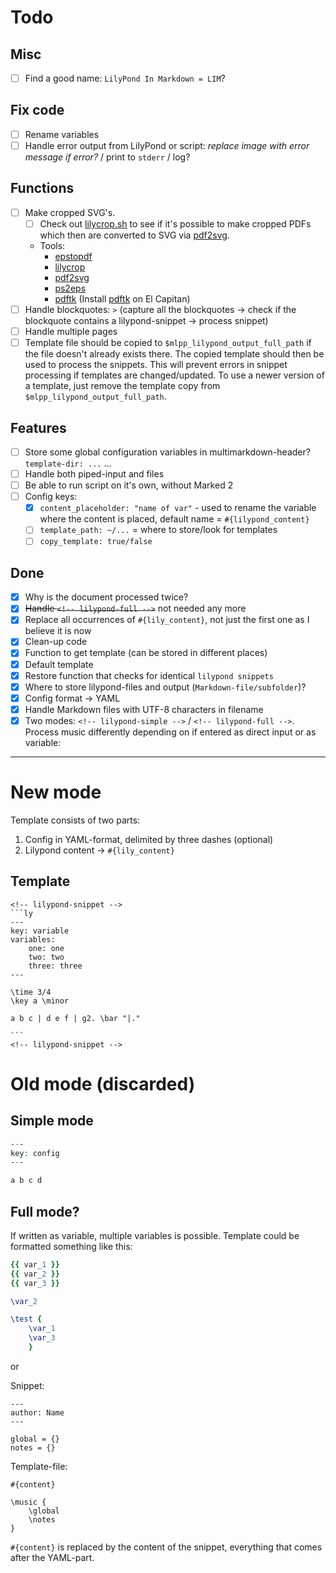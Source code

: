 # Todo

## Misc

- [ ] Find a good name: `LilyPond In Markdown = LIM`?

## Fix code

- [ ] Rename variables
- [ ] Handle error output from LilyPond or script: *replace image with error message if error?* / print to `stderr` / log?

## Functions

- [ ] Make cropped SVG's.
    - [ ] Check out [lilycrop.sh](https://github.com/andrewacashner/lilypond/blob/master/lilycrop.sh) to see if it's possible to make cropped PDFs which then are converted to SVG via [pdf2svg](http://www.cityinthesky.co.uk/opensource/pdf2svg/).
    + Tools:
        - [epstopdf](https://www.ctan.org/pkg/epstopdf)
        - [lilycrop](https://www.ctan.org/pkg/epstopdf)
        - [pdf2svg](http://www.cityinthesky.co.uk/opensource/pdf2svg/)
        - [ps2eps](https://www.ctan.org/pkg/ps2eps)
        - [pdftk](https://www.pdflabs.com/tools/pdftk-the-pdf-toolkit/)  (Install [pdftk](http://stackoverflow.com/questions/32505951/pdftk-server-on-os-x-10-11/33248310#33248310) on El Capitan)
- [ ] Handle blockquotes: `>` (capture all the blockquotes -> check if the blockquote contains a lilypond-snippet -> process snippet)
- [ ] Handle multiple pages
- [ ] Template file should be copied to `$mlpp_lilypond_output_full_path` if the file doesn't already exists there. The copied template should then be used to process the snippets. This will prevent errors in snippet processing if templates are changed/updated. To use a newer version of a template, just remove the template copy from `$mlpp_lilypond_output_full_path`.

## Features

- [ ] Store some global configuration variables in multimarkdown-header? `template-dir: ...` ...
- [ ] Handle both piped-input and files
- [ ] Be able to run script on it's own, without Marked 2
- [ ] Config keys:
    + [x] `content_placeholder: "name of var"` - used to rename the variable where the content is placed, default name = `#{lilypond_content}`
    + [ ] `template_path: ~/...` = where to store/look for templates
    + [ ] `copy_template: true/false`

## Done

- [x] Why is the document processed twice?
- [x] ~~Handle `<!-- lilypond-full -->`~~ not needed any more
- [x] Replace all occurrences of `#{lily_content}`, not just the first one as I believe it is now
- [x] Clean-up code
- [x] Function to get template (can be stored in different places)
- [x] Default template
- [x] Restore function that checks for identical `lilypond snippets`
- [x] Where to store lilypond-files and output (`Markdown-file/subfolder`)?
- [x] Config format -> YAML
- [x] Handle Markdown files with UTF-8 characters in filename
- [x] Two modes: `<!-- lilypond-simple -->` / `<!-- lilypond-full -->`. Process music differently depending on if entered as direct input or as variable:

---

# New mode

Template consists of two parts:

1. Config in YAML-format, delimited by three dashes (optional)
2. Lilypond content → `#{lily_content}`

## Template
````
<!-- lilypond-snippet -->
```ly
---
key: variable
variables:
    one: one
    two: two
    three: three
---

\time 3/4
\key a \minor

a b c | d e f | g2. \bar "|."

```
<!-- lilypond-snippet -->
````

# Old mode (discarded)

## Simple mode

```ly
---
key: config
---

a b c d
```

## Full mode?

If written as variable, multiple variables is possible. Template could be formatted something like this:

```ly
{{ var_1 }}
{{ var_2 }}
{{ var_3 }}

\var_2

\test {
    \var_1
    \var_3
    }
```

or

Snippet:

```
---
author: Name
---

global = {}
notes = {}
```

Template-file:

```
#{content}

\music {
    \global
    \notes
}

```

`#{content}` is replaced by the content of the snippet, everything that comes after the YAML-part.